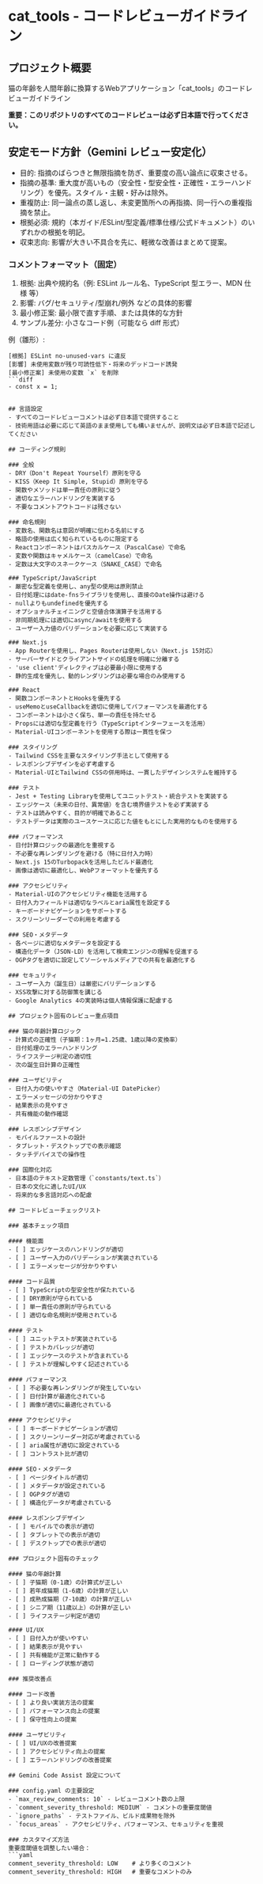 # cat_tools - コードレビューガイドライン

## プロジェクト概要
猫の年齢を人間年齢に換算するWebアプリケーション「cat_tools」のコードレビューガイドライン

**重要：このリポジトリのすべてのコードレビューは必ず日本語で行ってください。**

## 安定モード方針（Gemini レビュー安定化）
- 目的: 指摘のばらつきと無限指摘を防ぎ、重要度の高い論点に収束させる。
- 指摘の基準: 重大度が高いもの（安全性・型安全性・正確性・エラーハンドリング）を優先。スタイル・主観・好みは除外。
- 重複防止: 同一論点の蒸し返し、未変更箇所への再指摘、同一行への重複指摘を禁止。
- 根拠必須: 規約（本ガイド/ESLint/型定義/標準仕様/公式ドキュメント）のいずれかの根拠を明記。
- 収束志向: 影響が大きい不具合を先に、軽微な改善はまとめて提案。

### コメントフォーマット（固定）
1. 根拠: 出典や規約名（例: ESLint ルール名、TypeScript 型エラー、MDN 仕様 等）
2. 影響: バグ/セキュリティ/型崩れ/例外 などの具体的影響
3. 最小修正案: 最小限で直す手順、または具体的な方針
4. サンプル差分: 小さなコード例（可能なら diff 形式）

例（雛形）:
```
[根拠] ESLint no-unused-vars に違反
[影響] 未使用変数が残り可読性低下・将来のデッドコード誘発
[最小修正案] 未使用の変数 `x` を削除
```diff
- const x = 1;
```
```

## 言語設定
- すべてのコードレビューコメントは必ず日本語で提供すること
- 技術用語は必要に応じて英語のまま使用しても構いませんが、説明文は必ず日本語で記述してください

## コーディング規則

### 全般
- DRY（Don't Repeat Yourself）原則を守る
- KISS（Keep It Simple, Stupid）原則を守る
- 関数やメソッドは単一責任の原則に従う
- 適切なエラーハンドリングを実装する
- 不要なコメントアウトコードは残さない

### 命名規則
- 変数名、関数名は意図が明確に伝わる名前にする
- 略語の使用は広く知られているものに限定する
- Reactコンポーネントはパスカルケース（PascalCase）で命名
- 変数や関数はキャメルケース（camelCase）で命名
- 定数は大文字のスネークケース（SNAKE_CASE）で命名

### TypeScript/JavaScript
- 厳密な型定義を使用し、any型の使用は原則禁止
- 日付処理にはdate-fnsライブラリを使用し、直接のDate操作は避ける
- nullよりもundefinedを優先する
- オプショナルチェイニングと空値合体演算子を活用する
- 非同期処理には適切にasync/awaitを使用する
- ユーザー入力値のバリデーションを必要に応じて実装する

### Next.js
- App Routerを使用し、Pages Routerは使用しない（Next.js 15対応）
- サーバーサイドとクライアントサイドの処理を明確に分離する
- 'use client'ディレクティブは必要最小限に使用する
- 静的生成を優先し、動的レンダリングは必要な場合のみ使用する

### React
- 関数コンポーネントとHooksを優先する
- useMemoとuseCallbackを適切に使用してパフォーマンスを最適化する
- コンポーネントは小さく保ち、単一の責任を持たせる
- Propsには適切な型定義を行う（TypeScriptインターフェースを活用）
- Material-UIコンポーネントを使用する際は一貫性を保つ

### スタイリング
- Tailwind CSSを主要なスタイリング手法として使用する
- レスポンシブデザインを必ず考慮する
- Material-UIとTailwind CSSの併用時は、一貫したデザインシステムを維持する

### テスト
- Jest + Testing Libraryを使用してユニットテスト・統合テストを実装する
- エッジケース（未来の日付、異常値）を含む境界値テストを必ず実装する
- テストは読みやすく、目的が明確であること
- テストデータは実際のユースケースに応じた値をもとにした実用的なものを使用する

### パフォーマンス
- 日付計算ロジックの最適化を重視する
- 不必要な再レンダリングを避ける（特に日付入力時）
- Next.js 15のTurbopackを活用したビルド最適化
- 画像は適切に最適化し、WebPフォーマットを優先する

### アクセシビリティ
- Material-UIのアクセシビリティ機能を活用する
- 日付入力フィールドは適切なラベルとaria属性を設定する
- キーボードナビゲーションをサポートする
- スクリーンリーダーでの利用を考慮する

### SEO・メタデータ
- 各ページに適切なメタデータを設定する
- 構造化データ（JSON-LD）を活用して検索エンジンの理解を促進する
- OGPタグを適切に設定してソーシャルメディアでの共有を最適化する

### セキュリティ
- ユーザー入力（誕生日）は厳密にバリデーションする
- XSS攻撃に対する防御策を講じる
- Google Analytics 4の実装時は個人情報保護に配慮する

## プロジェクト固有のレビュー重点項目

### 猫の年齢計算ロジック
- 計算式の正確性（子猫期：1ヶ月=1.25歳、1歳以降の変換率）
- 日付処理のエラーハンドリング
- ライフステージ判定の適切性
- 次の誕生日計算の正確性

### ユーザビリティ
- 日付入力の使いやすさ（Material-UI DatePicker）
- エラーメッセージの分かりやすさ
- 結果表示の見やすさ
- 共有機能の動作確認

### レスポンシブデザイン
- モバイルファーストの設計
- タブレット・デスクトップでの表示確認
- タッチデバイスでの操作性

### 国際化対応
- 日本語のテキスト定数管理（`constants/text.ts`）
- 日本の文化に適したUI/UX
- 将来的な多言語対応への配慮

## コードレビューチェックリスト

### 基本チェック項目

#### 機能面
- [ ] エッジケースのハンドリングが適切
- [ ] ユーザー入力のバリデーションが実装されている
- [ ] エラーメッセージが分かりやすい

#### コード品質
- [ ] TypeScriptの型安全性が保たれている
- [ ] DRY原則が守られている
- [ ] 単一責任の原則が守られている
- [ ] 適切な命名規則が使用されている

#### テスト
- [ ] ユニットテストが実装されている
- [ ] テストカバレッジが適切
- [ ] エッジケースのテストが含まれている
- [ ] テストが理解しやすく記述されている

#### パフォーマンス
- [ ] 不必要な再レンダリングが発生していない
- [ ] 日付計算が最適化されている
- [ ] 画像が適切に最適化されている

#### アクセシビリティ
- [ ] キーボードナビゲーションが適切
- [ ] スクリーンリーダー対応が考慮されている
- [ ] aria属性が適切に設定されている
- [ ] コントラスト比が適切

#### SEO・メタデータ
- [ ] ページタイトルが適切
- [ ] メタデータが設定されている
- [ ] OGPタグが適切
- [ ] 構造化データが考慮されている

#### レスポンシブデザイン
- [ ] モバイルでの表示が適切
- [ ] タブレットでの表示が適切
- [ ] デスクトップでの表示が適切

### プロジェクト固有のチェック

#### 猫の年齢計算
- [ ] 子猫期（0-1歳）の計算式が正しい
- [ ] 若年成猫期（1-6歳）の計算が正しい
- [ ] 成熟成猫期（7-10歳）の計算が正しい
- [ ] シニア期（11歳以上）の計算が正しい
- [ ] ライフステージ判定が適切

#### UI/UX
- [ ] 日付入力が使いやすい
- [ ] 結果表示が見やすい
- [ ] 共有機能が正常に動作する
- [ ] ローディング状態が適切

### 推奨改善点

#### コード改善
- [ ] より良い実装方法の提案
- [ ] パフォーマンス向上の提案
- [ ] 保守性向上の提案

#### ユーザビリティ
- [ ] UI/UXの改善提案
- [ ] アクセシビリティ向上の提案
- [ ] エラーハンドリングの改善提案

## Gemini Code Assist 設定について

### config.yaml の主要設定
- `max_review_comments: 10` - レビューコメント数の上限
- `comment_severity_threshold: MEDIUM` - コメントの重要度閾値
- `ignore_paths` - テストファイル、ビルド成果物を除外
- `focus_areas` - アクセシビリティ、パフォーマンス、セキュリティを重視

### カスタマイズ方法
重要度閾値を調整したい場合：
```yaml
comment_severity_threshold: LOW    # より多くのコメント
comment_severity_threshold: HIGH   # 重要なコメントのみ
```
